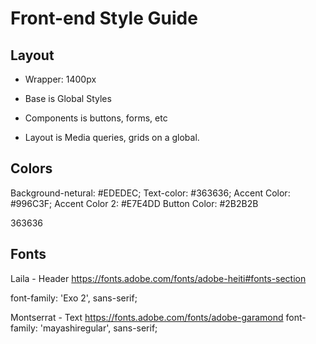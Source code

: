 # Front-end Style Guide

## Layout

- Wrapper: 1400px

- Base is Global Styles
- Components is buttons, forms, etc
- Layout is Media queries, grids on a global.

## Colors

Background-netural: #EDEDEC;
Text-color: #363636;
Accent Color: #996C3F;
Accent Color 2: #E7E4DD
Button Color: #2B2B2B

363636

## Fonts

Laila - Header
https://fonts.adobe.com/fonts/adobe-heiti#fonts-section

font-family: 'Exo 2', sans-serif;

Montserrat - Text
https://fonts.adobe.com/fonts/adobe-garamond
font-family: 'mayashiregular', sans-serif;

